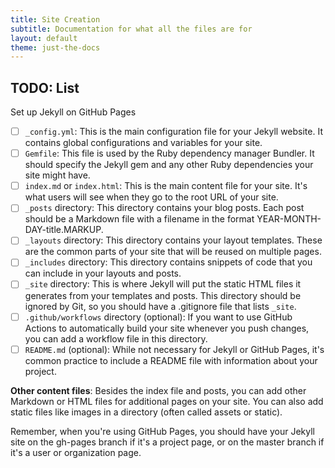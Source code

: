 ```yaml
---
title: Site Creation
subtitle: Documentation for what all the files are for
layout: default
theme: just-the-docs
---
```


## TODO: List

Set up Jekyll on GitHub Pages

- [ ] `_config.yml`: This is the main configuration file for your Jekyll website. It contains global configurations and variables for your site.
- [ ] `Gemfile`: This file is used by the Ruby dependency manager Bundler. It should specify the Jekyll gem and any other Ruby dependencies your site might have.
- [ ] `index.md` or `index.html`: This is the main content file for your site. It's what users will see when they go to the root URL of your site.
- [ ] `_posts` directory: This directory contains your blog posts. Each post should be a Markdown file with a filename in the format YEAR-MONTH-DAY-title.MARKUP.
- [ ] `_layouts` directory: This directory contains your layout templates. These are the common parts of your site that will be reused on multiple pages.
- [ ] `_includes` directory: This directory contains snippets of code that you can include in your layouts and posts.
- [ ] `_site` directory: This is where Jekyll will put the static HTML files it generates from your templates and posts. This directory should be ignored by Git, so you should have a .gitignore file that lists `_site`.
- [ ] `.github/workflows` directory (optional): If you want to use GitHub Actions to automatically build your site whenever you push changes, you can add a workflow file in this directory.
- [ ] `README.md` (optional): While not necessary for Jekyll or GitHub Pages, it's common practice to include a README file with information about your project.

**Other content files**: Besides the index file and posts, you can add other Markdown or HTML files for additional pages on your site. You can also add static files like images in a directory (often called assets or static).

Remember, when you're using GitHub Pages, you should have your Jekyll site on the gh-pages branch if it's a project page, or on the master branch if it's a user or organization page.
